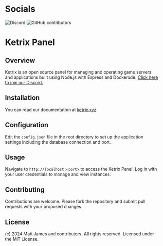 # Socials

![Discord](https://img.shields.io/discord/1253782902618194011?label=Discord&logo=Discord&logoColor=white&style=for-the-badge)
![GitHub contributors](https://img.shields.io/github/contributors/skyportlabs/panel?style=for-the-badge)

# Ketrix Panel

## Overview
Ketrix is an open source panel for managing and operating game servers and applications built using Node.js with Express and Dockerode. [Click here to join our Discord.](https://ketrix.xyz/discord)

## Installation
You can read our documentation at [ketrix.xyz](https://ketrix.xyz)

## Configuration
Edit the `config.json` file in the root directory to set up the application settings including the database connection and port.

## Usage
Navigate to `http://localhost:<port>` to access the Ketrix Panel. Log in with your user credentials to manage and view instances.

## Contributing
Contributions are welcome. Please fork the repository and submit pull requests with your proposed changes.

## License
(c) 2024 Matt James and contributors. All rights reserved. Licensed under the MIT License.
